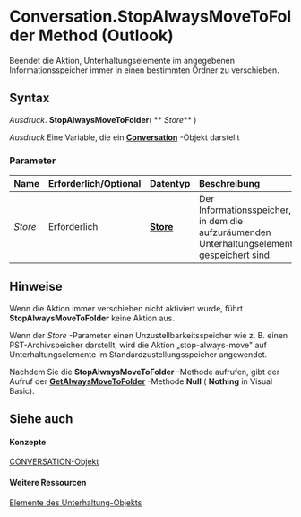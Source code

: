 
# Conversation.StopAlwaysMoveToFolder Method (Outlook)

Beendet die Aktion, Unterhaltungselemente im angegebenen Informationsspeicher immer in einen bestimmten Ordner zu verschieben.


## Syntax

 _Ausdruck_. **StopAlwaysMoveToFolder**( ** _Store_** )

 _Ausdruck_ Eine Variable, die ein **[Conversation](2705d38a-ebc0-e5a7-208b-ffe1f5446b1b.md)** -Objekt darstellt


### Parameter



|**Name**|**Erforderlich/Optional**|**Datentyp**|**Beschreibung**|
|:-----|:-----|:-----|:-----|
| _Store_|Erforderlich|**[Store](1eb22fe9-8849-7476-5388-2515b48591b9.md)**|Der Informationsspeicher, in dem die aufzuräumenden Unterhaltungselemente gespeichert sind.|

## Hinweise

Wenn die Aktion immer verschieben nicht aktiviert wurde, führt  **StopAlwaysMoveToFolder** keine Aktion aus.

Wenn der  _Store_ -Parameter einen Unzustellbarkeitsspeicher wie z. B. einen PST-Archivspeicher darstellt, wird die Aktion „stop-always-move" auf Unterhaltungselemente im Standardzustellungsspeicher angewendet.

Nachdem Sie die  **StopAlwaysMoveToFolder** -Methode aufrufen, gibt der Aufruf der **[GetAlwaysMoveToFolder](ecad049d-338b-d5e0-f241-a9dddaeae316.md)** -Methode **Null** ( **Nothing** in Visual Basic).


## Siehe auch


#### Konzepte


[CONVERSATION-Objekt](2705d38a-ebc0-e5a7-208b-ffe1f5446b1b.md)
#### Weitere Ressourcen


[Elemente des Unterhaltung-Objekts](http://msdn.microsoft.com/library/09ff1e8e-7c5a-0b1e-e8e2-e259f66f71c8%28Office.15%29.aspx)
